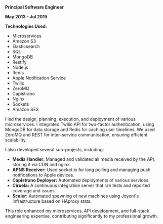 **Principal Software Engineer**

**May 2013 - Jul 2015**

**Technologies Used:**

- Microservices
- Amazon S3
- Elasticsearch
- SQL
- MongoDB
- Restify
- Node.js
- Redis
- Apple Notification Service
- Twilio
- ZeroMQ
- Capistrano
- Nginx
- Sockets
- Amazon SES

I led the design, planning, execution, and deployment of various microservices. I integrated Twilio API for two-factor authentication, using MongoDB for data storage and Redis for caching user timelines. We used ZeroMQ and REST for inter-service communication, ensuring efficient scalability.

I also developed several sub-projects, including:

- **Media Handler:** Managed and validated all media received by the API, storing it via CDN and nginx.
- **APNS Receiver:** Used socket.io for long polling and managing push notifications to Apple devices.
- **Capistrano Deployer:** Automated deployments of various services.
- **Ciruela:** A continuous integration server that ran tests and reported coverage and issues.
- **Scaler:** Automated spawning of new machines using Joyent's Infrastructure based on HAproxy stats.

This role enhanced my microservices, API development, and full-stack engineering expertise, contributing significantly to my professional growth.
